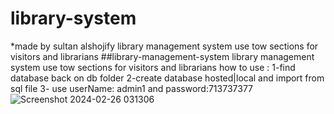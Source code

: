 # library-system
*made by sultan alshojify
library management system use tow sections  for visitors and librarians 
##library-management-system library management system use tow sections for visitors and librarians how to use :
1-find database back on db folder 
2-create database hosted|local and import from sql file
3- use userName: admin1 and password:713737377
![Screenshot 2024-02-26 031306](https://github.com/Sultanibnkhalid/library-system/assets/95893896/e496f533-2e1b-4567-a59c-25fc52b8c64f)
